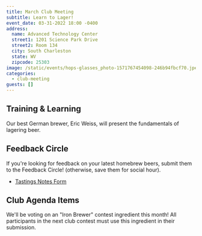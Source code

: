 ```yaml
---
title: March Club Meeting
subtitle: Learn to Lager!
event_date: 03-31-2022 18:00 -0400
address:
  name: Advanced Technology Center
  street1: 1201 Science Park Drive
  street2: Room 134
  city: South Charleston
  state: WV
  zipcode: 25303
image: /static/events/hops-glasses_photo-1571767454098-246b94fbcf70.jpeg
categories:
  - club-meeting
guests: []
---
```

## Training & Learning

Our best German brewer, Eric Weiss, will present the fundamentals of lagering beer.

## Feedback Circle

If you're looking for feedback on your latest homebrew beers, submit them to the Feedback Circle! (otherwise, save them for social hour).

* [Tastings Notes Form](/tastings)

## Club Agenda Items

We'll be voting on an "Iron Brewer" contest ingredient this month! All participants in the next club contest must use this ingredient in their submission.